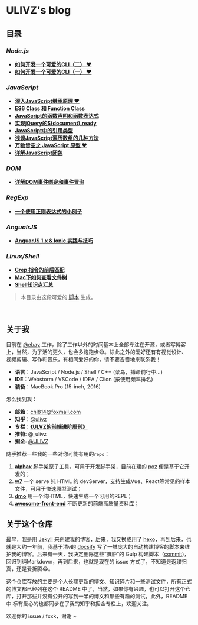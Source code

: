 # ULIVZ's blog

## 目录

<!--START-->

### _Node.js_

- [**如何开发一个可爱的CLI（二） ❤**](https://api.github.com/repos/ulivz/blog/issues/18)
- [**如何开发一个可爱的CLI（一） ❤**](https://api.github.com/repos/ulivz/blog/issues/17)

### _JavaScript_

- [**深入JavaScript继承原理 ❤**](https://api.github.com/repos/ulivz/blog/issues/16)
- [**ES6 Class 和 Function Class**](https://api.github.com/repos/ulivz/blog/issues/15)
- [**JavaScript的函数声明和函数表达式**](https://api.github.com/repos/ulivz/blog/issues/14)
- [**实现jQuery的$(document).ready**](https://api.github.com/repos/ulivz/blog/issues/13)
- [**JavaScript中的引用类型**](https://api.github.com/repos/ulivz/blog/issues/12)
- [**浅谈JavaScript遍历数组的几种方法**](https://api.github.com/repos/ulivz/blog/issues/11)
- [**万物皆空之 JavaScript 原型 ❤**](https://api.github.com/repos/ulivz/blog/issues/10)
- [**详解JavaScript闭包**](https://api.github.com/repos/ulivz/blog/issues/7)

### _DOM_

- [**详解DOM事件绑定和事件冒泡**](https://api.github.com/repos/ulivz/blog/issues/9)

### _RegExp_

- [**一个使用正则表达式的小例子**](https://api.github.com/repos/ulivz/blog/issues/8)

### _AngualrJS_

- [**AnguarJS 1.x & Ionic 实践与技巧**](https://api.github.com/repos/ulivz/blog/issues/6)

### _Linux/Shell_

- [**Grep 指令的前后匹配**](https://api.github.com/repos/ulivz/blog/issues/5)
- [**Mac下如何查看文件树**](https://api.github.com/repos/ulivz/blog/issues/4)
- [**Shell知识点汇总**](https://api.github.com/repos/ulivz/blog/issues/3)

<!--END-->

> 本目录由这段可爱的 [脚本](./index.js) 生成。

<br>

## 关于我

目前在 [@ebay](https://github.com/eBay) 工作，除了工作以外的时间基本上全部专注在开源，或者写博客上，当然，为了活的更久，也会多跑跑步😅。除此之外的爱好还有有视觉设计、视频剪辑、写作和音乐，有相同爱好的你，请不要吝啬地来联系我！

- **语言**：JavaScript / Node.js / Shell / C++ (菜鸟，搏命前行中...)
- **IDE**：Webstorm / VSCode / IDEA / Clion (按使用频率排名)
- **装备**：MacBook Pro (15-inch, 2016)

怎么找到我：

- **邮箱**：chl814@foxmail.com
- **知乎**：[@ulivz](https://www.zhihu.com/people/chen-hao-li-3/activities)
- **专栏**：[**《ULVZ的前端进阶周刊》**](https://zhuanlan.zhihu.com/c_170301607)
- **推特**: @_ulivz
- **掘金**: [@ULIVZ](https://juejin.im/user/58d75f5b61ff4b006ccd9b83)

随手推荐一些我的一些对你可能有用的`repo`：

1. [**alphax**](https://github.com/ulivz/alphax) 脚手架原子工具，可用于开发脚手架，目前在建的 [poz](https://github.com/ulivz/poz) 便是基于它开发的；
2. [**w7**](https://github.com/ulivz/w7) 一个 serve 纯 HTML 的 devServer，支持生成Vue、React等常见的样本文件，可用于快速原型测试；
3. [**dmo**](https://github.com/ulivz/dmo) 用一个纯HTML，快速生成一个可用的REPL；
4. [**awesome-front-end**](https://github.com/ulivz/awesome-front-end) 不断更新的前端高质量资料库；

## 关于这个仓库

最早，我是用 [Jekyll](https://github.com/jekyll/jekyll) 来创建我的博客，后来，我又换成用了 [hexo](https://github.com/hexojs/hexo)，再到后来，也就是大约一年前，我基于清v的 [docsify](https://github.com/QingWei-Li/docsify) 写了一堆庞大的自动构建博客的脚本来维护我的博客。后来有一天，我决定删除这些“臃肿”的 Gulp 构建脚本（[commit](https://github.com/ulivz/blog/commit/d0d5bdf916aa59df8df1f7c07b97198385371013))，回归到纯Markdown，再到后来，也就是现在的 issue 方式了，不知道是返璞归真，还是爱折腾😂。

这个仓库存放的主要是个人长期更新的博文、知识碎片和一些测试文件，所有正式的博文都已经列在这个 README 中了，当然，如果你有兴趣，也可以打开这个仓库，打开那些并没有公开的写到一半的博文和那些有趣的测试，此外，README中 标有爱心的也都同步在了我的知乎和掘金专栏上，欢迎关注。

欢迎你的 issue / fxxk，谢谢 ~

